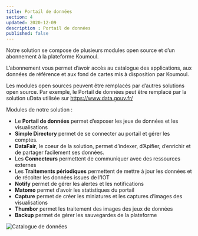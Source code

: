```yaml
---
title: Portail de données
section: 4
updated: 2020-12-09
description : Portail de données
published: false
---
```

Notre solution se compose de plusieurs modules open source et d’un abonnement à la plateforme Koumoul.

L’abonnement vous permet d’avoir accès au catalogue des applications, aux données de référence et aux fond de cartes mis à disposition par Koumoul.

Les modules open sources peuvent être remplacés par d’autres solutions open source. Par exemple, le Portail de données peut être remplacé par la solution uData utilisée sur https://www.data.gouv.fr/

Modules de notre solution :
* Le **Portail de données** permet d’exposer les jeux de données et les visualisations
* **Simple Directory** permet de se connecter au portail et gérer les comptes.
* **DataFair**, le coeur de la solution, permet d’indexer, d’Apifier, d’enrichir et de partager facilement ses données.
* Les **Connecteurs** permettent de communiquer avec des ressources externes
* Les **Traitements périodiques** permettent de mettre à jour les données et de récolter les données issues de l’IOT
* **Notify** permet de gérer les alertes et les notifications
* **Matomo** permet d’avoir les statistiques du portail
* **Capture** permet de créer les miniatures et les captures d’images des visualisations
* **Thumbor** permet les traitement des images des jeux de données
* **Backup** permet de gérer les sauvegardes de la plateforme

![Catalogue de données](./images/technical-architecture/architecture.jpg)
